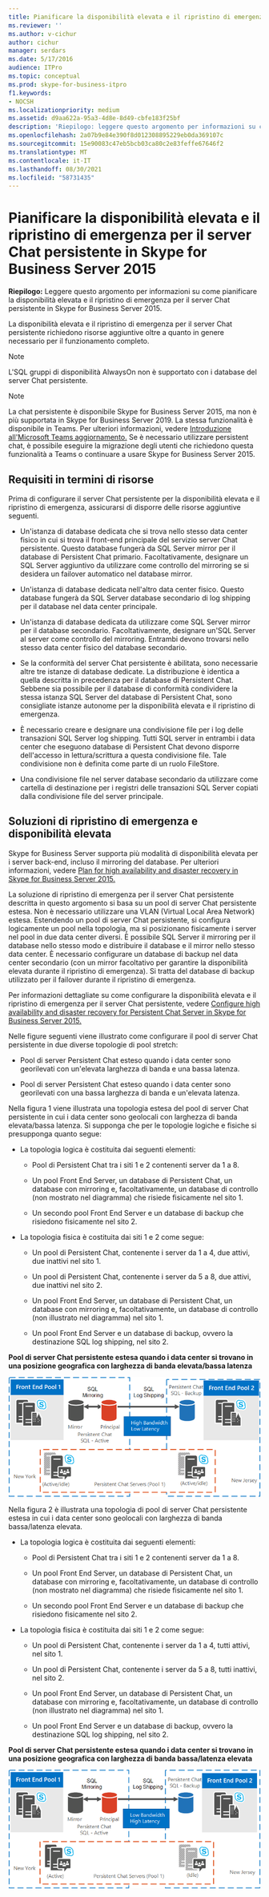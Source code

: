 ```yaml
---
title: Pianificare la disponibilità elevata e il ripristino di emergenza per il server Chat persistente in Skype for Business Server 2015
ms.reviewer: ''
ms.author: v-cichur
author: cichur
manager: serdars
ms.date: 5/17/2016
audience: ITPro
ms.topic: conceptual
ms.prod: skype-for-business-itpro
f1.keywords:
- NOCSH
ms.localizationpriority: medium
ms.assetid: d9aa622a-95a3-4d8e-8d49-cbfe183f25bf
description: 'Riepilogo: leggere questo argomento per informazioni su come pianificare la disponibilità elevata e il ripristino di emergenza per il server Chat persistente in Skype for Business Server 2015.'
ms.openlocfilehash: 2a07b9e84e390f8d012308895229eb0da369107c
ms.sourcegitcommit: 15e90083c47eb5bcb03ca80c2e83feffe67646f2
ms.translationtype: MT
ms.contentlocale: it-IT
ms.lasthandoff: 08/30/2021
ms.locfileid: "58731435"
---
```

# <a name="plan-for-high-availability-and-disaster-recovery-for-persistent-chat-server-in-skype-for-business-server-2015"></a>Pianificare la disponibilità elevata e il ripristino di emergenza per il server Chat persistente in Skype for Business Server 2015
 
**Riepilogo:** Leggere questo argomento per informazioni su come pianificare la disponibilità elevata e il ripristino di emergenza per il server Chat persistente in Skype for Business Server 2015.
  
La disponibilità elevata e il ripristino di emergenza per il server Chat persistente richiedono risorse aggiuntive oltre a quanto in genere necessario per il funzionamento completo. 
  
> [!NOTE]
> L'SQL gruppi di disponibilità AlwaysOn non è supportato con i database del server Chat persistente. 

> [!NOTE] 
> La chat persistente è disponibile Skype for Business Server 2015, ma non è più supportata in Skype for Business Server 2019. La stessa funzionalità è disponibile in Teams. Per ulteriori informazioni, vedere [Introduzione all'Microsoft Teams aggiornamento.](/microsoftteams/upgrade-start-here) Se è necessario utilizzare persistent chat, è possibile eseguire la migrazione degli utenti che richiedono questa funzionalità a Teams o continuare a usare Skype for Business Server 2015. 
  
## <a name="resource-requirements"></a>Requisiti in termini di risorse

Prima di configurare il server Chat persistente per la disponibilità elevata e il ripristino di emergenza, assicurarsi di disporre delle risorse aggiuntive seguenti. 
  
- Un'istanza di database dedicata che si trova nello stesso data center fisico in cui si trova il front-end principale del servizio server Chat persistente. Questo database fungerà da SQL Server mirror per il database di Persistent Chat primario. Facoltativamente, designare un SQL Server aggiuntivo da utilizzare come controllo del mirroring se si desidera un failover automatico nel database mirror.
    
- Un'istanza di database dedicata nell'altro data center fisico. Questo database fungerà da SQL Server database secondario di log shipping per il database nel data center principale.
    
- Un'istanza di database dedicata da utilizzare come SQL Server mirror per il database secondario. Facoltativamente, designare un'SQL Server al server come controllo del mirroring. Entrambi devono trovarsi nello stesso data center fisico del database secondario.
    
- Se la conformità del server Chat persistente è abilitata, sono necessarie altre tre istanze di database dedicate. La distribuzione è identica a quella descritta in precedenza per il database di Persistent Chat. Sebbene sia possibile per il database di conformità condividere la stessa istanza SQL Server del database di Persistent Chat, sono consigliate istanze autonome per la disponibilità elevata e il ripristino di emergenza.
    
- È necessario creare e designare una condivisione file per i log delle transazioni SQL Server log shipping. Tutti SQL server in entrambi i data center che eseguono database di Persistent Chat devono disporre dell'accesso in lettura/scrittura a questa condivisione file. Tale condivisione non è definita come parte di un ruolo FileStore.
    
- Una condivisione file nel server database secondario da utilizzare come cartella di destinazione per i registri delle transazioni SQL Server copiati dalla condivisione file del server principale.
    
## <a name="disaster-recovery-and-high-availability-solutions"></a>Soluzioni di ripristino di emergenza e disponibilità elevata

Skype for Business Server supporta più modalità di disponibilità elevata per i server back-end, incluso il mirroring del database. Per ulteriori informazioni, vedere [Plan for high availability and disaster recovery in Skype for Business Server 2015.](../../plan-your-deployment/high-availability-and-disaster-recovery/high-availability-and-disaster-recovery.md) 
  
La soluzione di ripristino di emergenza per il server Chat persistente descritta in questo argomento si basa su un pool di server Chat persistente estesa. Non è necessario utilizzare una VLAN (Virtual Local Area Network) estesa. Estendendo un pool di server Chat persistente, si configura logicamente un pool nella topologia, ma si posizionano fisicamente i server nel pool in due data center diversi. È possibile SQL Server il mirroring per il database nello stesso modo e distribuire il database e il mirror nello stesso data center. È necessario configurare un database di backup nel data center secondario (con un mirror facoltativo per garantire la disponibilità elevata durante il ripristino di emergenza). Si tratta del database di backup utilizzato per il failover durante il ripristino di emergenza. 
  
Per informazioni dettagliate su come configurare la disponibilità elevata e il ripristino di emergenza per il server Chat persistente, vedere [Configure high availability and disaster recovery for Persistent Chat Server in Skype for Business Server 2015.](../../deploy/deploy-persistent-chat-server/configure-hadr-for-persistent-chat.md) 
  
Nelle figure seguenti viene illustrato come configurare il pool di server Chat persistente in due diverse topologie di pool stretch:
  
- Pool di server Persistent Chat esteso quando i data center sono georilevati con un'elevata larghezza di banda e una bassa latenza.
    
- Pool di server Persistent Chat esteso quando i data center sono georilevati con una bassa larghezza di banda e un'elevata latenza.
    
Nella figura 1 viene illustrata una topologia estesa del pool di server Chat persistente in cui i data center sono geolocali con larghezza di banda elevata/bassa latenza. Si supponga che per le topologie logiche e fisiche si presupponga quanto segue:
  
- La topologia logica è costituita dai seguenti elementi:
    
  - Pool di Persistent Chat tra i siti 1 e 2 contenenti server da 1 a 8.
    
  - Un pool Front End Server, un database di Persistent Chat, un database con mirroring e, facoltativamente, un database di controllo (non mostrato nel diagramma) che risiede fisicamente nel sito 1. 
    
  - Un secondo pool Front End Server e un database di backup che risiedono fisicamente nel sito 2.
    
- La topologia fisica è costituita dai siti 1 e 2 come segue:
    
  - Un pool di Persistent Chat, contenente i server da 1 a 4, due attivi, due inattivi nel sito 1.
    
  - Un pool di Persistent Chat, contenente i server da 5 a 8, due attivi, due inattivi nel sito 2.
    
  - Un pool Front End Server, un database di Persistent Chat, un database con mirroring e, facoltativamente, un database di controllo (non illustrato nel diagramma) nel sito 1.
    
  - Un pool Front End Server e un database di backup, ovvero la destinazione SQL log shipping, nel sito 2.
    
**Pool di server Chat persistente estesa quando i data center si trovano in una posizione geografica con larghezza di banda elevata/bassa latenza**

![Pool di persistent Chat estesa con larghezza di banda elevata/bassa latenza.](../../media/55cf3d4b-5f51-4d2f-84ca-b4a13dc5eba3.png)
  
Nella figura 2 è illustrata una topologia di pool di server Chat persistente estesa in cui i data center sono geolocali con larghezza di banda bassa/latenza elevata.
  
- La topologia logica è costituita dai seguenti elementi:
    
  - Pool di Persistent Chat tra i siti 1 e 2 contenenti server da 1 a 8.
    
  - Un pool Front End Server, un database di Persistent Chat, un database con mirroring e, facoltativamente, un database di controllo (non mostrato nel diagramma) che risiede fisicamente nel sito 1. 
    
  - Un secondo pool Front End Server e un database di backup che risiedono fisicamente nel sito 2.
    
- La topologia fisica è costituita dai siti 1 e 2 come segue:
    
  - Un pool di Persistent Chat, contenente i server da 1 a 4, tutti attivi, nel sito 1.
    
  - Un pool di Persistent Chat, contenente i server da 5 a 8, tutti inattivi, nel sito 2.
    
  - Un pool Front End Server, un database di Persistent Chat, un database con mirroring e, facoltativamente, un database di controllo (non illustrato nel diagramma) nel sito 1.
    
  - Un pool Front End Server e un database di backup, ovvero la destinazione SQL log shipping, nel sito 2.
    
**Pool di server Chat persistente estesa quando i data center si trovano in una posizione geografica con larghezza di banda bassa/latenza elevata**

![Pool di persistent Chat estesa con larghezza di banda bassa/latenza elevata.](../../media/40cbd902-57b8-4d57-a61c-cde4e0bd47f0.png)
  

